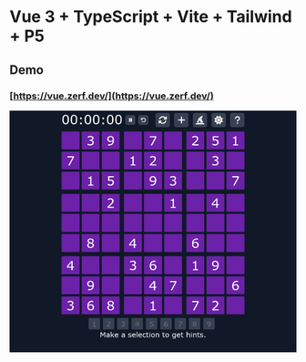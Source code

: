 # Vue 3 + TypeScript + Vite + Tailwind + P5

## Demo

### [https://vue.zerf.dev/](https://vue.zerf.dev/)
![screenshot](./public/screenshot.png)
